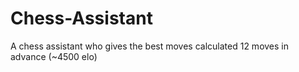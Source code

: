 # Chess-Assistant
A chess assistant who gives the best moves calculated 12 moves in advance (~4500 elo)
